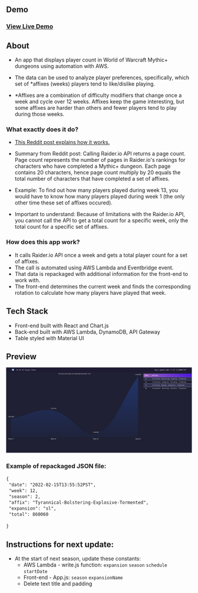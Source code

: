 ## Demo

### [View Live Demo](https://mythicplus.vercel.app/)

## About

- An app that displays player count in World of Warcraft Mythic+ dungeons using automation with AWS.

- The data can be used to analyze player preferences, specifically, which set of \*affixes (weeks) players tend to like/dislike playing.

- \*Affixes are a combination of difficulty modifiers that change once a week and cycle over 12 weeks. Affixes keep the game interesting, but some affixes are harder than others and fewer players tend to play during those weeks.

### What exactly does it do?

- [This Reddit post explains how it works.](https://www.reddit.com/r/wow/comments/o5nocw/comment/h2ov91n/?utm_source=share&utm_medium=web2x&context=3)

- Summary from Reddit post: Calling Raider.io API returns a page count. Page count represents the number of pages in Raider.io's rankings for characters who have completed a Mythic+ dungeon. Each page contains 20 characters, hence page count multiply by 20 equals the total number of characters that have completed a set of affixes.

- Example: To find out how many players played during week 13, you would have to know how many players played during week 1 (the only other time these set of affixes occured).

- Important to understand: Because of limitations with the Raider.io API, you cannot call the API to get a total count for a specific week, only the total count for a specific set of affixes.

### How does this app work?

- It calls Raider.io API once a week and gets a total player count for a set of affixes.
- The call is automated using AWS Lambda and Eventbridge event.
- That data is repackaged with additional information for the front-end to work with.
- The front-end determines the current week and finds the corresponding rotation to calculate how many players have played that week.

## Tech Stack

- Front-end built with React and Chart.js
- Back-end built with AWS Lambda, DynamoDB, API Gateway
- Table styled with Material UI

## Preview

!["M+"](https://github.com/WebDevBernard/Portfolio/blob/main/docs/raiderio.png?raw=true)

### Example of repackaged JSON file:

```
{
 "date": "2022-02-15T13:55:52PST",
 "week": 12,
 "season": 2,
 "affix": "Tyrannical-Bolstering-Explosive-Tormented",
 "expansion": "sl",
 "total": 860060

}
```

## Instructions for next update:

- At the start of next season, update these constants:
  - AWS Lambda - write.js function: `expansion` `season` `schedule` `startDate`
  - Front-end - App.js: `season` `expansionName`
  - Delete text title and padding
